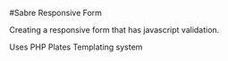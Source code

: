 #Sabre Responsive Form

Creating a responsive form that has javascript validation.

Uses PHP Plates Templating system 